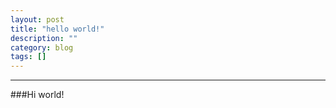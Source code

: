 ```yaml
---
layout: post
title: "hello world!"
description: ""
category: blog
tags: []
---
```

---

###Hi world!
